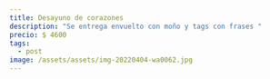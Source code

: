 ```yaml
---
title: Desayuno de corazones
description: "Se entrega envuelto con moño y tags con frases "
precio: $ 4600
tags:
  - post
image: /assets/assets/img-20220404-wa0062.jpg
---
```

